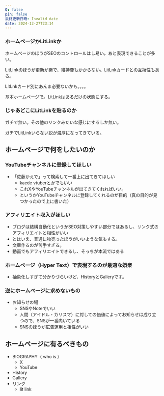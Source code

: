 ```yaml
---
Q: false
pin: false
最終更新日時: Invalid date
date: 2024-12-27T23:14
---
```

  

### ホームページかLitLinkか

ホームページのほうがSEOのコントロールはし易い。あと表現できることが多い。

LitLinkのほうが更新が楽で、維持費もかからない。LitLnkカードとの互換性もある。

LitLnkカード別にあんま必要ないかも。。。。

基本ホームページで。LitLinkはあるだけの状態にする。

  

### じゃあどこにLitLinkを貼るのか

ガチで無い。その他のリンクみたいな感じにするしか無い。

ガチでLitLinkいらない説が濃厚になってきている。

  

## ホームページで何をしたいのか

### YouTubeチャンネルに登録してほしい

- 「佐藤かえで」って検索して一番上に出てきてほしい
    - kaede vtuberとかでもいい
    - これXやYouTubeチャンネルが出てきてくれればいい。
    - というかYouTubeチャンネルに登録してくれるのが目的（真の目的が見つかったので上に書いた）

### アフィリエイト収入がほしい

- ブログは結構自動化というかSEO対策しやすい部分ではあるし、リンク式のアフィリエイトと相性がいい
- とはいえ、普通に物売ったほうがいいような気もする。
- 文章作るのが苦手すぎる。
- 動画でもアフィリエイトできるし、そっちが本流ではある

### ホームページ（Hyper Text）で表現するのが最適な娯楽

- 抽象化しすぎて分かりづらいけど、HistoryとGalleryです。

  

  

### 逆にホームページに求めないもの

- お知らせの場
    - SNSやNoteでいい
    - 人間（アイドル・カリスマ）に対しての価値によってお知らせは成り立つので、SNSが一番向いている
    - SNSのほうが広告運用と相性がいい

  

  

## ホームページに有るべきもの

- BIOGRAPHY（ who is ）
    - X
    - YouTube
- History
- Gallery
- リンク
    - lit link